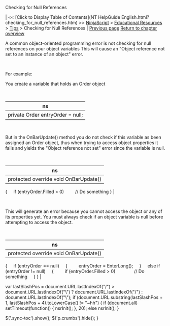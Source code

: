 ﻿










 


Checking for Null References







| &lt;&lt; [Click to Display Table of Contents](NT HelpGuide English.html?checking_for_null_references.htm) &gt;&gt;
 [NinjaScript](ninjascript.htm) &gt; [Educational Resources](educational_resources.htm) &gt; [Tips](tips.htm) &gt;
Checking for Null References | [Previous page](adding_indicators_to_strategie.htm)
[Return to chapter overview](tips.htm)










A common object-oriented programming error is not checking for null references on your object variables This will cause an "Object reference not set to an instance of an object" error.


 


For example:


You create a variable that holds an Order object


 




| ns |
| --- |
| private Order entryOrder = null; |



 


But in the OnBarUpdate() method you do not check if this variable as been assigned an Order object, thus when trying to access object properties it fails and yields the "Object reference not set" error since the variable is null.


 




| ns |
| --- |
| protected override void OnBarUpdate()
{
     if (entryOrder.Filled &gt; 0)
         // Do something
} |



 


This will generate an error because you cannot access the object or any of its properties yet. You must always check if an object variable is null before attempting to access the object.


 




| ns |
| --- |
| protected override void OnBarUpdate()
{
     if (entryOrder == null)
     {
         entryOrder = EnterLong();
     }
     else if (entryOrder != null)
     {
         if (entryOrder.Filled &gt; 0)
               // Do something
     }
} |






 
 var lastSlashPos = document.URL.lastIndexOf("/") &gt; document.URL.lastIndexOf("\\") ? document.URL.lastIndexOf("/") : document.URL.lastIndexOf("\\");
 if (document.URL.substring(lastSlashPos + 1, lastSlashPos + 4).toLowerCase() != "~hh") {
 if (document.all) setTimeout(function() {
 nsrInit();
 }, 20);
 else nsrInit();
 }
 
 
 $('.sync-toc').show();
 $('p.crumbs').hide();
 }
 
 
 



